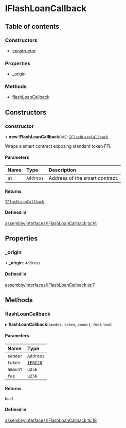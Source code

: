 # IFlashLoanCallback

## Table of contents

### Constructors

- [constructor](IFlashLoanCallback.md#constructor)

### Properties

- [\_origin](IFlashLoanCallback.md#_origin)

### Methods

- [flashLoanCallback](IFlashLoanCallback.md#flashloancallback)

## Constructors

### constructor

• **new IFlashLoanCallback**(`at`): [`IFlashLoanCallback`](IFlashLoanCallback.md)

Wraps a smart contract exposing standard token FFI.

#### Parameters

| Name | Type | Description |
| :------ | :------ | :------ |
| `at` | `Address` | Address of the smart contract. |

#### Returns

[`IFlashLoanCallback`](IFlashLoanCallback.md)

#### Defined in

[assembly/interfaces/IFlashLoanCallback.ts:14](https://github.com/dusaprotocol/v2.1/blob/34784b1/assembly/interfaces/IFlashLoanCallback.ts#L14)

## Properties

### \_origin

• **\_origin**: `Address`

#### Defined in

[assembly/interfaces/IFlashLoanCallback.ts:7](https://github.com/dusaprotocol/v2.1/blob/34784b1/assembly/interfaces/IFlashLoanCallback.ts#L7)

## Methods

### flashLoanCallback

▸ **flashLoanCallback**(`sender`, `token`, `amount`, `fee`): `bool`

#### Parameters

| Name | Type |
| :------ | :------ |
| `sender` | `Address` |
| `token` | [`IERC20`](IERC20.md) |
| `amount` | `u256` |
| `fee` | `u256` |

#### Returns

`bool`

#### Defined in

[assembly/interfaces/IFlashLoanCallback.ts:18](https://github.com/dusaprotocol/v2.1/blob/34784b1/assembly/interfaces/IFlashLoanCallback.ts#L18)
